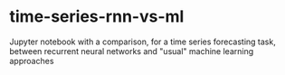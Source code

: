 # time-series-rnn-vs-ml
Jupyter notebook with a comparison, for a time series forecasting task, between recurrent neural networks and "usual" machine learning approaches 
